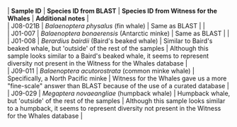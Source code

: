 |  **Sample ID**  |         **Species ID from BLAST**                 | **Species ID from Witness for the Whales** | **Additional notes** |  
|  J08-021B       | *Balaenoptera physalus* (fin whale)               |  Same as BLAST                             |                      |  
|   J01-007       | *Balaenoptera bonaerensis* (Antarctic minke)      |  Same as BLAST                             |                      |  
|   J01-008       | *Berardius bairdii* (Baird's beaked whale)        |  Similar to Baird's beaked whale, but 'outside' of the rest of the samples                              |    Although this sample looks similar to a Baird's beaked whale, it seems to represent diversity not present in the Witness for the Whales database       |  
|   J09-011       | *Balaenoptera acutorostrata* (common minke whale) |  Specifically, a North Pacific minke                               |    Witness for the Whales gave us a more "fine-scale" answer than BLAST because of the use of a curated database       |  
|   J09-029       | *Megaptera novaeangliae* (humpback whale)         |  Humpback whale, but 'outside' of the rest of the samples                          |    Although this sample looks similar to a humpback, it seems to represent diversity not present in the Witness for the Whales database        |  
